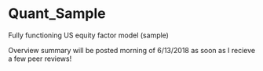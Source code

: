 # Quant_Sample
Fully functioning US equity factor model (sample)

Overview summary will be posted morning of 6/13/2018 as soon as I recieve a few peer reviews!
